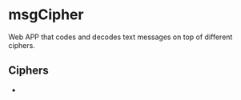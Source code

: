 # msgCipher
Web APP that codes and decodes text messages on top of different ciphers.

## Ciphers
- 
